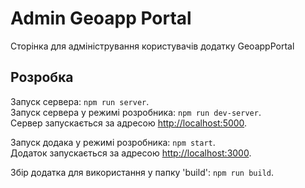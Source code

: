 # Admin Geoapp Portal

Сторінка для адміністрування користувачів додатку GeoappPortal

## Розробка

Запуск сервера: `npm run server`.\
Запуск сервера у режимі розробника: `npm run dev-server`.\
Сервер запускається за адресою [http://localhost:5000](http://localhost:5000).

Запуск додака у режимі розробника: `npm start`.\
Додаток запускається за адресою [http://localhost:3000](http://localhost:3000).

Збір додатка для використання у папку 'build': `npm run build`.